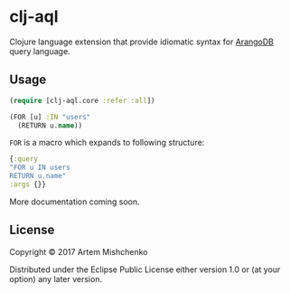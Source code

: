 # clj-aql

Clojure language extension that provide idiomatic syntax for [ArangoDB](https://arangodb.com/) query language.

## Usage

```clojure
(require [clj-aql.core :refer :all])

(FOR [u] :IN "users"
  (RETURN u.name))
```

`FOR` is a macro which expands to following structure:
```clojure
{:query
"FOR u IN users
RETURN u.name"
:args {}}
```

More documentation coming soon.
## License

Copyright © 2017 Artem Mishchenko

Distributed under the Eclipse Public License either version 1.0 or (at
your option) any later version.
